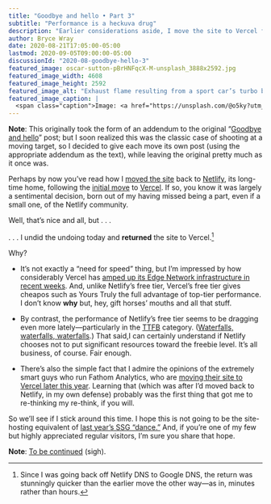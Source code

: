 ```yaml
---
title: "Goodbye and hello • Part 3"
subtitle: "Performance is a heckuva drug"
description: "Earlier considerations aside, I move the site to Vercel for a second time."
author: Bryce Wray
date: 2020-08-21T17:05:00-05:00
lastmod: 2020-09-05T09:00:00-05:00
discussionId: "2020-08-goodbye-hello-3"
featured_image: oscar-sutton-pBrHNFqcX-M-unsplash_3888x2592.jpg
featured_image_width: 4608
featured_image_height: 2592
featured_image_alt: "Exhaust flame resulting from a sport car’s turbo boost"
featured_image_caption: |
  <span class="caption">Image: <a href="https://unsplash.com/@o5ky?utm_source=unsplash&amp;utm_medium=referral&amp;utm_content=creditCopyText">Oscar Sutton</a>; <a href="https://unsplash.com/s/photos/fast-speed?utm_source=unsplash&amp;utm_medium=referral&amp;utm_content=creditCopyText">Unsplash</a></span>
---
```


<div class="yellowBox"><p><strong>Note</strong>: This originally took the form of an addendum to the original &ldquo;<a href="/posts/2020/07/goodbye-hello">Goodbye and hello</a>&rdquo; post; but I soon realized this was the classic case of shooting at a moving target, so I decided to give each move its own post (using the appropriate addendum as the text), while leaving the original pretty much as it once was.</p></div>

Perhaps by now you’ve read how I [moved the site](/posts/2020/07/goodbye-hello-part-2) back to [Netlify](https://netlify.com), its long-time home, following the [initial move](/posts/2020/07/goodbye-hello) to [Vercel](https://vercel.com). If so, you know it was largely a sentimental decision, born out of my having missed being a part, even if a small one, of the Netlify community.

Well, that’s nice and all, but&nbsp;.&nbsp;.&nbsp;.

.&nbsp;.&nbsp;.&nbsp;I undid the undoing today and **returned** the site to Vercel.[^fastReturn]

[^fastReturn]: Since I was going back off Netlify DNS to Google DNS, the return was stunningly quicker than the earlier move the other way—as in, minutes rather than hours.

Why?

- It’s not exactly a “need for speed” thing, but I’m impressed by how considerably Vercel has [amped up its Edge Network infrastructure in recent weeks](https://vercel.com/blog/new-edge-dev-infrastructure). And, unlike Netlify’s free tier, Vercel’s free tier gives cheapos such as Yours Truly the full advantage of top-tier performance. I don’t know **why** but, hey, gift horses’ mouths and all that stuff.

- By contrast, the performance of Netlify’s free tier seems to be dragging even more lately—particularly in the [TTFB](https://en.wikipedia.org/wiki/Time_to_first_byte) category. ([Waterfalls, waterfalls, waterfalls](https://web.dev/identify-resources-via-network-panel/).) That said,I can certainly understand if Netlify chooses not to put significant resources toward the freebie level. It’s all business, of course. Fair enough.

- There’s also the simple fact that I admire the opinions of the extremely smart guys who run Fathom Analytics, who are [moving their site to Vercel later this year](https://usefathom.com/blog/tech-stack). Learning that (which was after I’d moved back to Netlify, in my own defense) probably was the first thing that got me to re-thinking my re-think, if you will.

So we’ll see if I stick around this time. I hope this is not going to be the site-hosting equivalent of [last year’s SSG “dance.”](/posts/2019/12/sorta-strange-ssg-trip) And, if you’re one of my few but highly appreciated regular visitors, I’m sure you share that hope.

<div class="yellowBox"><p><strong>Note</strong>: <a href="/posts/2020/09/goodbye-hello-part-4">To be continued</a> (sigh).</p></div>
